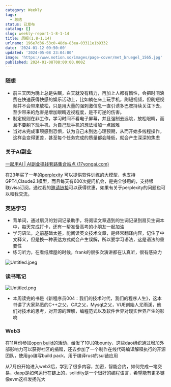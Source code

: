 ```yaml
---
category: Weekly
tags:
  - 总结
status: 已发布
catalog: []
slug: weekly-report-1-8-1-14
title: 周报(1.8-1.14)
urlname: 196e7d36-53c0-48da-83ea-03311e1b9332
date: '2024-01-12 09:50:00'
updated: '2024-05-08 23:04:00'
image: 'https://www.notion.so/images/page-cover/met_bruegel_1565.jpg'
published: 2024-01-08T08:00:00.000Z
---
```


### 随想

- 前三天因为晚上总是失眠，白天就没有精力，再加上人都有惰性，会把时间浪费在快速获得快感的娱乐活动上，比如躺在床上玩手机，刷短视频，但刷短视频并不会带来放松，只是用大量的强刺激信息一直引诱多巴胺持续关注下去，至少带来的危害是增加眼睛近视程度，是不可逆的伤害。
- 制定规则在非工作，学习时间不看电子屏幕，并且强制去远眺，放松眼睛，而且不要躺下玩手机，为自己玩手机的想法增加一点困难
- 当对未完成事项感到恐惧，认为自己未到达心理预期，从而开始多线程操作，这样会变得更差，甚至每个任务完成的质量都会降低，就会产生深深的焦虑

### 关于AI副业


[一起用AI | AI副业搞钱套路集合站点 (17yongai.com)](https://17yongai.com/)


在23年买了一年的[perplexity](https://www.perplexity.ai/) 可以提供软件训练的大模型，也支持GPT4,Claude2.1模型，而且每天有600次提问机会，是完全够用的，支持银联/visa订阅，通过我的[邀请链接](https://perplexity.ai/pro?referral_code=SGJ7X87B)可以获得优惠，如果有关于perplexity的问题也可以和我交流。


### 英语学习

- 背单词，通过扇贝的划词记录助手，将阅读文章遇到的生词记录到扇贝生词本中，每天完成打卡，还有一帮准备高考的小朋友一起加油
- 学习语法，之前基础太差，能阅读英文技术文章，是经常翻译内容，记住了中文释义，但是换一种表达方式就会产生误解，所以要学习语法，这是语法的重要性
- 练习听力，在看纸牌屋的时候，frank的很多次演讲都在认真听，很有感染力

![Untitled.jpeg](https://prod-files-secure.s3.us-west-2.amazonaws.com/5d24fe63-e567-4804-86f9-9fdc62e13082/c33f3733-be40-431e-a494-10399ac86f32/Untitled.jpeg?X-Amz-Algorithm=AWS4-HMAC-SHA256&X-Amz-Content-Sha256=UNSIGNED-PAYLOAD&X-Amz-Credential=ASIAZI2LB466Z4GUNHQQ%2F20250417%2Fus-west-2%2Fs3%2Faws4_request&X-Amz-Date=20250417T213355Z&X-Amz-Expires=3600&X-Amz-Security-Token=IQoJb3JpZ2luX2VjEN3%2F%2F%2F%2F%2F%2F%2F%2F%2F%2FwEaCXVzLXdlc3QtMiJHMEUCIF4yN9MinauRjyWhBV7yEkOS1l4XTV2eiCbNqmIIOizkAiEA1I2PV5qVcUr5ni7wmXKKj8pPuyBOoytBINInksufwrAq%2FwMIZhAAGgw2Mzc0MjMxODM4MDUiDN%2Bu5w7Ve%2BFshmikFircA5qAVi0OMRbURvvw65pe4KN9E0H8ZMfko7b5VqS0cXbKj%2BFA%2FqStuNMBhOAaK5D%2FCjXB%2FJQBEN8mnodRM0hvHQLwKpLe%2FHbV0NTO5mVbHynzP7iyaGx%2FBKwhiQl6d9M2jWrxmb80ARpFvax9wfZ32M7IvrzaRLQH3y60kd1LpEDJPI5Rm8yBb3vbDFaQa%2B91tJJS28BT4qtMYOt2MQpJYc3s7cNnD0BH1VDLd03nMgoxH8%2F0waJMassTANbS5jiucDVArKyNskVSEpuiad0V2KEgkdcGhAjxfJvw5TDuSChUEF5m3MxmRhsPEziLB3u9UPCRd%2BwBlB6Bzq%2BtRdW47QVCSf3MaVsm0QYcdxTMuwbfVyLzJY5a93S%2FwAB0UVVHxWuxglxSDbGRk3RLyiqJoI%2FGNm5zAHfzi%2F8TLMc9Kfjd%2BFMFg3ckmTAIEZejdLrIrqK6D0BIzSy4kyG1J3HWawQve19obuRnVxmnGn%2Bhl4pzJORcxxqEpBETgHJcLLqDgnulOn1jHSCAx3KST3NHOkQatI5acnzUfbeOZdpxFos70my2zz1Z6ISfbhYo%2FiADQA9siP15OJNV9ExkH4gukEipRYPgaC1JxKAeDec%2BF1BWyZg%2FTfchZ6La9ydOMKbPhcAGOqUBOWh2DajjSXegIKDM0kvxChMxwyh%2B8XX8vE2EBNC6PnuTOWdcEYU2g3iuyNHYo2Xyj1J3RB9S%2Fj5CNcQIeOwl3NrfvoM17nycHGwNck6eGXX9L6tGnUCKbJZssqVKTjGiONJTchuU4JDJBg5akFSJehngGiyQOxtbJfp7K3dvQylTckbSYY8mcMGXgVeHO1fwQB%2BEDzNYiqS3glqU7E4A7%2BiVxNRo&X-Amz-Signature=a505f5dd235d91cdf6b54b8148acd2fc11e01ced93757ea3ae4fd9daa5220fab&X-Amz-SignedHeaders=host&x-id=GetObject)


### 读书笔记


![Untitled.png](https://prod-files-secure.s3.us-west-2.amazonaws.com/5d24fe63-e567-4804-86f9-9fdc62e13082/96aa439a-1c95-4054-aa84-ef4e0c8eb5d1/Untitled.png?X-Amz-Algorithm=AWS4-HMAC-SHA256&X-Amz-Content-Sha256=UNSIGNED-PAYLOAD&X-Amz-Credential=ASIAZI2LB466Z4GUNHQQ%2F20250417%2Fus-west-2%2Fs3%2Faws4_request&X-Amz-Date=20250417T213355Z&X-Amz-Expires=3600&X-Amz-Security-Token=IQoJb3JpZ2luX2VjEN3%2F%2F%2F%2F%2F%2F%2F%2F%2F%2FwEaCXVzLXdlc3QtMiJHMEUCIF4yN9MinauRjyWhBV7yEkOS1l4XTV2eiCbNqmIIOizkAiEA1I2PV5qVcUr5ni7wmXKKj8pPuyBOoytBINInksufwrAq%2FwMIZhAAGgw2Mzc0MjMxODM4MDUiDN%2Bu5w7Ve%2BFshmikFircA5qAVi0OMRbURvvw65pe4KN9E0H8ZMfko7b5VqS0cXbKj%2BFA%2FqStuNMBhOAaK5D%2FCjXB%2FJQBEN8mnodRM0hvHQLwKpLe%2FHbV0NTO5mVbHynzP7iyaGx%2FBKwhiQl6d9M2jWrxmb80ARpFvax9wfZ32M7IvrzaRLQH3y60kd1LpEDJPI5Rm8yBb3vbDFaQa%2B91tJJS28BT4qtMYOt2MQpJYc3s7cNnD0BH1VDLd03nMgoxH8%2F0waJMassTANbS5jiucDVArKyNskVSEpuiad0V2KEgkdcGhAjxfJvw5TDuSChUEF5m3MxmRhsPEziLB3u9UPCRd%2BwBlB6Bzq%2BtRdW47QVCSf3MaVsm0QYcdxTMuwbfVyLzJY5a93S%2FwAB0UVVHxWuxglxSDbGRk3RLyiqJoI%2FGNm5zAHfzi%2F8TLMc9Kfjd%2BFMFg3ckmTAIEZejdLrIrqK6D0BIzSy4kyG1J3HWawQve19obuRnVxmnGn%2Bhl4pzJORcxxqEpBETgHJcLLqDgnulOn1jHSCAx3KST3NHOkQatI5acnzUfbeOZdpxFos70my2zz1Z6ISfbhYo%2FiADQA9siP15OJNV9ExkH4gukEipRYPgaC1JxKAeDec%2BF1BWyZg%2FTfchZ6La9ydOMKbPhcAGOqUBOWh2DajjSXegIKDM0kvxChMxwyh%2B8XX8vE2EBNC6PnuTOWdcEYU2g3iuyNHYo2Xyj1J3RB9S%2Fj5CNcQIeOwl3NrfvoM17nycHGwNck6eGXX9L6tGnUCKbJZssqVKTjGiONJTchuU4JDJBg5akFSJehngGiyQOxtbJfp7K3dvQylTckbSYY8mcMGXgVeHO1fwQB%2BEDzNYiqS3glqU7E4A7%2BiVxNRo&X-Amz-Signature=65b8eff84e96008fc5c46e704a1eb2339744ea9ef95c52b00355ab9b6a519b04&X-Amz-SignedHeaders=host&x-id=GetObject)

- 本周读完的书是《新程序员004：我们的技术时代，我们的程序人生》，这本书讲了大家熟悉的C++之父，C#之父，Mysql之父，VUE创始人尤雨溪，他们对技术的思考，对开源的理解，编程范式以及软件世界对现实世界产生的影响

### Web3


在11月份参加[open build](https://openbuild.xyz/learn/challenges)的活动，给发了10U的bounty，这些dao组织通过增加外部影响力可以获得社区的捐赠，还去参加了一个制作在线代码编译解释执行的开源团队，使用go编写build pack，用于编译rust的sui链应用


从7月份开始进入web3后，学到了很多内容，加密，智能合约，如何完成一笔交易，dapp是如何运行在链上的，solidity是一个很好的编程语言，希望能有更多链像evm这样发扬光大

